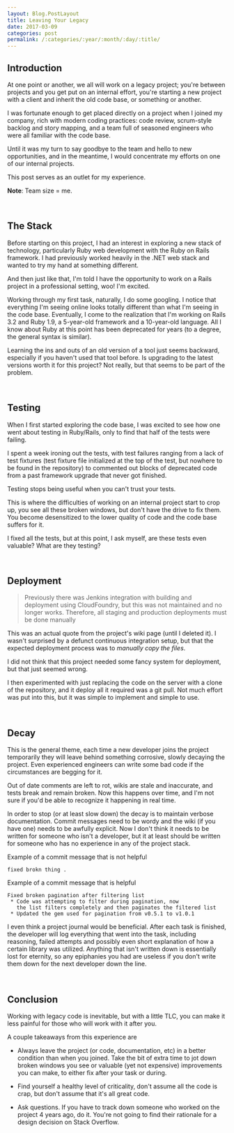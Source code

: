 ```yaml
---
layout: Blog.PostLayout
title: Leaving Your Legacy
date: 2017-03-09
categories: post
permalink: /:categories/:year/:month/:day/:title/
---
```


## Introduction

At one point or another, we all will work on a legacy project; you're between projects and you get put on an internal effort, you're starting a new project with a client and inherit the old code base, or something or another.

I was fortunate enough to get placed directly on a project when I joined my company, rich with modern coding practices: code review, scrum-style backlog and story mapping, and a team full of seasoned engineers who were all familiar with the code base.

Until it was my turn to say goodbye to the team and hello to new opportunities, and in the meantime, I would concentrate my efforts on one of our internal projects.

This post serves as an outlet for my experience.

**Note**: Team size = me.

<br>

## The Stack

Before starting on this project, I had an interest in exploring a new stack of technology, particularly Ruby web development with the Ruby on Rails framework. I had previously worked heavily in the .NET web stack and wanted to try my hand at something different. 

And then just like that, I'm told I have the opportunity to work on a Rails project in a professional setting, woo! I'm excited.

Working through my first task, naturally, I do some googling. I notice that everything I'm seeing online looks totally different than what I'm seeing in the code base. Eventually, I come to the realization that I'm working on Rails 3.2 and Ruby 1.9, a 5-year-old framework and a 10-year-old language. All I know about Ruby at this point has been deprecated for years (to a degree, the general syntax is similar).

Learning the ins and outs of an old version of a tool just seems backward, especially if you haven't used that tool before. Is upgrading to the latest versions worth it for this project? Not really, but that seems to be part of the problem.

<br>

## Testing

When I first started exploring the code base, I was excited to see how one went about testing in Ruby/Rails, only to find that half of the tests were failing. 

I spent a week ironing out the tests, with test failures ranging from a lack of test fixtures (test fixture file initialized at the top of the test, but nowhere to be found in the repository) to commented out blocks of deprecated code from a past framework upgrade that never got finished.

Testing stops being useful when you can't trust your tests.

This is where the difficulties of working on an internal project start to crop up, you see all these broken windows, but don't have the drive to fix them. You become desensitized to the lower quality of code and the code base suffers for it.

I fixed all the tests, but at this point, I ask myself, are these tests even valuable? What are they testing?

<br>

## Deployment

>Previously there was Jenkins integration with building and deployment using CloudFoundry, but this was not maintained and no longer works. Therefore, all staging and production deployments must be done manually

This was an actual quote from the project's wiki page (until I deleted it). I wasn't surprised by a defunct continuous integration setup, but that the expected deployment process was to *manually copy the files*. 

I did not think that this project needed some fancy system for deployment, but that just seemed wrong. 

I then experimented with just replacing the code on the server with a clone of the repository, and it deploy all it required was a git pull. Not much effort was put into this, but it was simple to implement and simple to use.

<br>

## Decay

This is the general theme, each time a new developer joins the project temporarily they will leave behind something corrosive, slowly decaying the project. Even experienced engineers can write some bad code if the circumstances are begging for it. 

Out of date comments are left to rot, wikis are stale and inaccurate, and tests break and remain broken. Now this happens over time, and I'm not sure if you'd be able to recognize it happening in real time. 

In order to stop (or at least slow down) the decay is to maintain verbose documentation. Commit messages need to be wordy and the wiki (if you have one) needs to be awfully explicit. Now I don't think it needs to be written for someone who isn't a developer, but it at least should be written for someone who has no experience in any of the project stack. 

Example of a commit message that is not helpful

~~~
fixed brokn thing .
~~~

Example of a commit message that is helpful

~~~
Fixed broken pagination after filtering list
 * Code was attempting to filter during pagination, now 
   the list filters completely and then paginates the filtered list
 * Updated the gem used for pagination from v0.5.1 to v1.0.1
~~~

I even think a project journal would be beneficial. After each task is finished, the developer will log everything that went into the task, including reasoning, failed attempts and possibly even short explanation of how a certain library was utilized. Anything that isn't written down is essentially lost for eternity, so any epiphanies you had are useless if you don't write them down for the next developer down the line.

<br>

## Conclusion

Working with legacy code is inevitable, but with a little TLC, you can make it less painful for those who will work with it after you. 

A couple takeaways from this experience are

* Always leave the project (or code, documentation, etc) in a better condition than when you joined. Take the bit of extra time to jot down broken windows you see or valuable (yet not expensive) improvements you can make, to either fix after your task or during.

* Find yourself a healthy level of criticality, don't assume all the code is crap, but don't assume that it's all great code.

* Ask questions. If you have to track down someone who worked on the project 4 years ago, do it. You're not going to find their rationale for a design decision on Stack Overflow.

